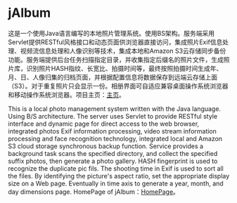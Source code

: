 # jAlbum

这是一个使用Java语言编写的本地照片管理系统。使用BS架构。服务端采用Servlet提供RESTful风格接口和动态页面供浏览器直接访问，集成照片Exif信息处理、视频流信息处理和人像识别等技术，集成本地和Amazon
S3云存储同步备份功能。服务端提供后台任务扫描指定目录，并收集指定后缀名的照片文件，生成照片库，识别照片HASH指纹、长宽比、拍摄时间等，最终按照拍摄时间生成年、月、日、人像归集的归档页面，并根据配置信息将数据保存到远端云存储上面（S3）。对于重复照片只会显示一份。相册界面可自适应兼容桌面操作系统浏览器和移动操作系统浏览器。项目主页：[主页](https://codefine.site/2837.html)。

This is a local photo management system written with the Java language. Using B/S architecture. The server uses Servlet
to provide RESTful style interface and dynamic page for direct access to the web browser, integrated photos Exif
information processing, video stream information processing and face recognition technology, integrated local and Amazon
S3 cloud storage synchronous backup function. Service provides a background task scans the specified directory, and
collect the specified suffix photos, then generate a photo gallery. HASH fingerprint is used to recognize the duplicate
pic fils. The shooting time in Exif is used to sort all the files. By identifying the picture's aspect ratio, set the
appropriate display size on a Web page. Eventually in time axis to generate a year, month, and day dimensions page.
HomePage of jAlbum：[HomePage](https://codefine.site/2837.html)。


